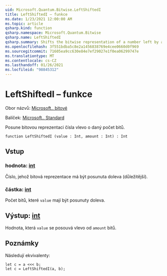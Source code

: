 ```yaml
---
uid: Microsoft.Quantum.Bitwise.LeftShiftedI
title: LeftShiftedI – funkce
ms.date: 1/23/2021 12:00:00 AM
ms.topic: article
qsharp.kind: function
qsharp.namespace: Microsoft.Quantum.Bitwise
qsharp.name: LeftShiftedI
qsharp.summary: Shifts the bitwise representation of a number left by a given number of bits.
ms.openlocfilehash: 3f551bdba5c8e2a1456838769e4cee0660d0f969
ms.sourcegitcommit: 71605ea9cc630e84e7ef29027e1f0ea06299747e
ms.translationtype: MT
ms.contentlocale: cs-CZ
ms.lasthandoff: 01/26/2021
ms.locfileid: "98845312"
---
```

# <a name="leftshiftedi-function"></a>LeftShiftedI – funkce

Obor názvů: [Microsoft.. bitové](xref:Microsoft.Quantum.Bitwise)

Balíček: [Microsoft.. Standard](https://nuget.org/packages/Microsoft.Quantum.Standard)


Posune bitovou reprezentaci čísla vlevo o daný počet bitů.

```qsharp
function LeftShiftedI (value : Int, amount : Int) : Int
```


## <a name="input"></a>Vstup

### <a name="value--int"></a>hodnota: [int](xref:microsoft.quantum.lang-ref.int)

Číslo, jehož bitová reprezentace má být posunuta doleva (důležitější).


### <a name="amount--int"></a>částka: [int](xref:microsoft.quantum.lang-ref.int)

Počet bitů, které `value` mají být posunuty doleva.



## <a name="output--int"></a>Výstup: [int](xref:microsoft.quantum.lang-ref.int)

Hodnota, která `value` se posouvá vlevo od `amount` bitů.

## <a name="remarks"></a>Poznámky

Následují ekvivalenty:

```qsharp
let c = a <<< b;
let c = LeftShiftedI(a, b);
```